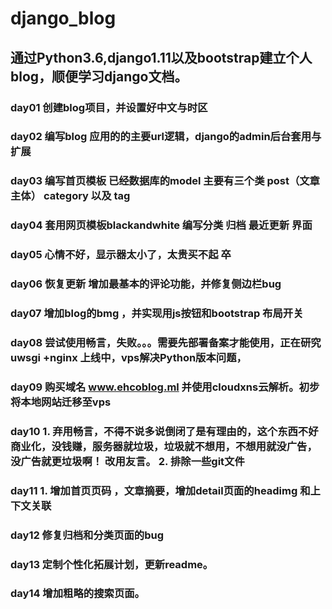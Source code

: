 # django_blog


## 通过Python3.6,django1.11以及bootstrap建立个人blog，顺便学习django文档。
### day01 创建blog项目，并设置好中文与时区
### day02 编写blog 应用的的主要url逻辑，django的admin后台套用与扩展
### day03 编写首页模板 已经数据库的model 主要有三个类 post（文章主体） category 以及 tag
### day04 套用网页模板blackandwhite 编写分类 归档 最近更新 界面
### day05 心情不好，显示器太小了，太贵买不起 卒
### day06 恢复更新  增加最基本的评论功能，并修复侧边栏bug
### day07 增加blog的bmg ，并实现用js按钮和bootstrap 布局开关
### day08 尝试使用畅言，失败。。。需要先部署备案才能使用，正在研究 uwsgi +nginx 上线中，vps解决Python版本问题，
### day09  购买域名 www.ehcoblog.ml 并使用cloudxns云解析。初步将本地网站迁移至vps
### day10  1. 弃用畅言，不得不说多说倒闭了是有理由的，这个东西不好商业化，没钱赚，服务器就垃圾，垃圾就不想用，不想用就没广告，没广告就更垃圾啊！ 改用友言。 2. 排除一些git文件
### day11  1. 增加首页页码 ，文章摘要，增加detail页面的headimg 和上下文关联
### day12  修复归档和分类页面的bug
### day13  定制个性化拓展计划，更新readme。
### day14  增加粗略的搜索页面。
